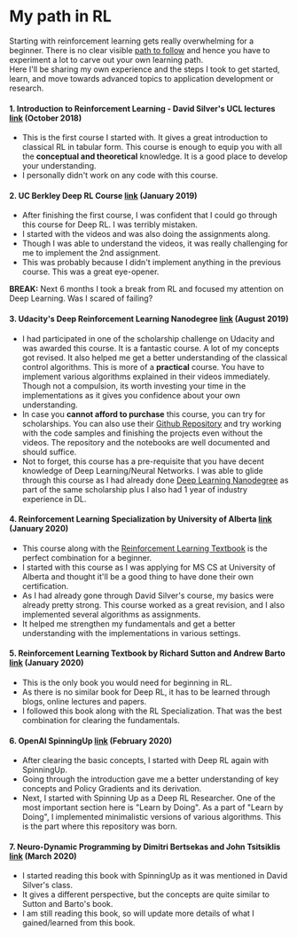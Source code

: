 
# My path in RL

Starting with reinforcement learning gets really overwhelming for a beginner. There is no clear visible [path to follow](./suggested_path_in_RL.md) and hence you have to experiment a lot to carve out your own learning path. <br>
Here I'll be sharing my own experience and the steps I took to get started, learn, and move towards advanced topics to application development or research.<br>

#### 1. Introduction to Reinforcement Learning -  David Silver's UCL lectures [link](https://www.youtube.com/playlist?list=PLqYmG7hTraZDM-OYHWgPebj2MfCFzFObQ) (October 2018)

- This is the first course I started with. It gives a great introduction to classical RL in tabular form. This course is enough to equip you with all the **conceptual and theoretical** knowledge. It is a good place to develop your understanding.
- I personally didn't work on any code with this course.

#### 2. UC Berkley Deep RL Course [link](http://rail.eecs.berkeley.edu/deeprlcourse/) (January 2019)

- After finishing the first course, I was confident that I could go through this course for Deep RL. I was terribly mistaken.
- I started with the videos and was also doing the assignments along.
- Though I was able to understand the videos, it was really challenging for me to implement the 2nd assignment.
- This was probably because I didn't implement anything in the previous course. This was a great eye-opener.

**BREAK:** Next 6 months I took a break from RL and focused my attention on Deep Learning. Was I scared of failing?

#### 3. Udacity's Deep Reinforcement Learning Nanodegree [link](https://www.udacity.com/course/deep-reinforcement-learning-nanodegree--nd893) (August 2019)

- I had participated in one of the scholarship challenge on Udacity and was awarded this course. It is a fantastic course. A lot of my concepts got revised. It also helped me get a better understanding of the classical control algorithms. This is more of a **practical** course. You have to implement various algorithms explained in their videos immediately. Though not a compulsion, its worth investing your time in the implementations as it gives you confidence about your own understanding.
- In case you **cannot afford to purchase** this course, you can try for scholarships. You can also use their [Github Repository](https://github.com/udacity/deep-reinforcement-learning) and try working with the code samples and finishing the projects even without the videos. The repository and the notebooks are well documented and should suffice.
- Not to forget, this course has a pre-requisite that you have decent knowledge of Deep Learning/Neural Networks. I was able to glide through this course as I had already done [Deep Learning Nanodegree](https://www.udacity.com/course/deep-learning-nanodegree--nd101) as part of the same scholarship plus I also had 1 year of industry experience in DL.

#### 4. Reinforcement Learning Specialization by University of Alberta [link](https://www.coursera.org/specializations/reinforcement-learning) (January 2020)

- This course along with the [Reinforcement Learning Textbook](http://incompleteideas.net/book/RLbook2018.pdf) is the perfect combination for a beginner.
- I started with this course as I was applying for MS CS at University of Alberta and thought it'll be a good thing to have done their own certification.
- As I had already gone through David Silver's course, my basics were already pretty strong. This course worked as a great revision, and I also implemented several algorithms as assignments.
- It helped me strengthen my fundamentals and get a better understanding with the implementations in various settings.

#### 5. Reinforcement Learning Textbook by Richard Sutton and Andrew Barto [link](http://incompleteideas.net/book/RLbook2018.pdf) (January 2020)

- This is the only book you would need for beginning in RL.
- As there is no similar book for Deep RL, it has to be learned through blogs, online lectures and papers.
- I followed this book along with the RL Specialization. That was the best combination for clearing the fundamentals.

#### 6. OpenAI SpinningUp [link](https://spinningup.openai.com/en/latest/index.html) (February 2020)

- After clearing the basic concepts, I started with Deep RL again with SpinningUp.
- Going through the introduction gave me a better understanding of key concepts and Policy Gradients and its derivation.
- Next, I started with Spinning Up as a Deep RL Researcher. One of the most important section here is "Learn by Doing". As a part of "Learn by Doing", I implemented minimalistic versions of various algorithms. This is the part where this repository was born.

#### 7. Neuro-Dynamic Programming by Dimitri Bertsekas and John Tsitsiklis [link](http://athenasc.com/ndpbook.html) (March 2020)

- I started reading this book with SpinningUp as it was mentioned in David Silver's class.
- It gives a different perspective, but the concepts are quite similar to Sutton and Barto's book.
- I am still reading this book, so will update more details of what I gained/learned from this book.
